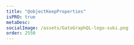 ```yaml
---
title: "@objectKeepProperties"
isPRO: true
metaDesc:
socialImage: /assets/GatoGraphQL-logo-suki.png
order: 2550
---
```

